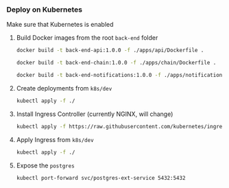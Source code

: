 ### Deploy on Kubernetes

Make sure that Kubernetes is enabled

1. Build Docker images from the root `back-end` folder

   ```bash
   docker build -t back-end-api:1.0.0 -f ./apps/api/Dockerfile .
   ```

   ```bash
   docker build -t back-end-chain:1.0.0 -f ./apps/chain/Dockerfile .
   ```

   ```bash
   docker build -t back-end-notifications:1.0.0 -f ./apps/notifications/Dockerfile .
   ```

2. Create deployments from `k8s/dev`

   ```bash
   kubectl apply -f ./
   ```

3. Install Ingress Controller (currently NGINX, will change)

   ```bash
   kubectl apply -f https://raw.githubusercontent.com/kubernetes/ingress-nginx/controller-v1.12.0-beta.0/deploy/static/provider/cloud/deploy.yaml
   ```

4. Apply Ingress from `k8s/dev`

   ```bash
   kubectl apply -f ./
   ```

5. Expose the `postgres`

   ```bash
   kubectl port-forward svc/postgres-ext-service 5432:5432
   ```
